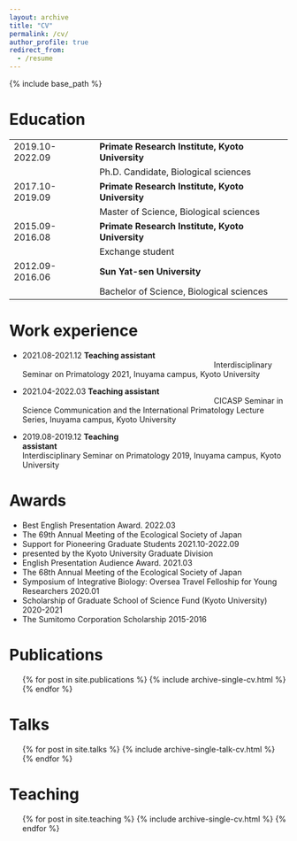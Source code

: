 ```yaml
---
layout: archive
title: "CV"
permalink: /cv/
author_profile: true
redirect_from:
  - /resume
---
```


{% include base_path %}

Education
======
| | | 
|:-|:-|
| 2019.10-2022.09 | **Primate Research Institute, Kyoto University** |
| | Ph.D. Candidate, Biological sciences |
| 2017.10-2019.09 | **Primate Research Institute, Kyoto University** |                                 
| | Master of Science, Biological sciences |
| 2015.09-2016.08 | **Primate Research Institute, Kyoto University** |
| | Exchange student |
| 2012.09-2016.06 | **Sun Yat-sen University** |
| | Bachelor of Science, Biological sciences | 







Work experience
======
- 2021.08-2021.12 **Teaching assistant**                                                                                         
	Interdisciplinary Seminar on Primatology 2021, Inuyama campus, Kyoto University

- 2021.04-2022.03 **Teaching assistant**                                                                                         
	CICASP Seminar in Science Communication and the International Primatology Lecture Series, Inuyama campus, Kyoto University

- 2019.08-2019.12 **Teaching assistant**                                                                                        
	Interdisciplinary Seminar on Primatology 2019, Inuyama campus, Kyoto University




  
Awards
======
- Best English Presentation Award. 	2022.03
- The 69th Annual Meeting of the Ecological Society of Japan 
- Support for Pioneering Graduate Students 	2021.10-2022.09
- presented by the Kyoto University Graduate Division
- English Presentation Audience Award. 	2021.03
- The 68th Annual Meeting of the Ecological Society of Japan
- Symposium of Integrative Biology: Oversea Travel Felloship for Young Researchers 2020.01
- Scholarship of Graduate School of Science Fund (Kyoto University)	2020-2021
- The Sumitomo Corporation Scholarship	2015-2016


Publications
======
  <ul>{% for post in site.publications %}
    {% include archive-single-cv.html %}
  {% endfor %}</ul>
  
Talks
======
  <ul>{% for post in site.talks %}
    {% include archive-single-talk-cv.html %}
  {% endfor %}</ul>
  
Teaching
======
  <ul>{% for post in site.teaching %}
    {% include archive-single-cv.html %}
  {% endfor %}</ul>
  
